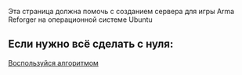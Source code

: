 Эта страница должна помочь с созданием сервера для игры Arma Reforger на операционной системе Ubuntu

## Если нужно всё сделать с нуля:
[Воспользуйся алгоритмом](Algorith.md)

